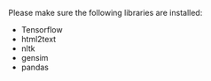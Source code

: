 Please make sure the following libraries are installed:
 - Tensorflow
 - html2text
 - nltk
 - gensim
 - pandas